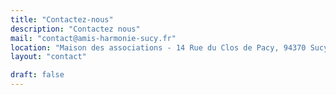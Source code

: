 ```yaml
---
title: "Contactez-nous"
description: "Contactez nous"
mail: "contact@amis-harmonie-sucy.fr"
location: "Maison des associations - 14 Rue du Clos de Pacy, 94370 Sucy-en-Brie"
layout: "contact"

draft: false
---
```

